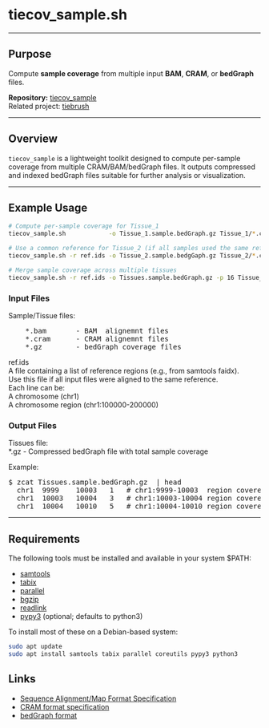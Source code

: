 # tiecov_sample.sh

---

## Purpose

Compute **sample coverage** from multiple input **BAM**, **CRAM**, or **bedGraph** files.

**Repository:** [tiecov_sample](https://github.com/dpuiu/tiecov_sample/)  
Related project: [tiebrush](https://github.com/alevar/tiebrush)

---

## Overview

`tiecov_sample` is a lightweight toolkit designed to compute per-sample coverage from multiple CRAM/BAM/bedGraph files. 
It outputs compressed and indexed bedGraph files suitable for further analysis or visualization.

---

## Example Usage

```bash
# Compute per-sample coverage for Tissue_1 
tiecov_sample.sh            -o Tissue_1.sample.bedGraph.gz Tissue_1/*.cram

# Use a common reference for Tissue_2 (if all samples used the same reference)
tiecov_sample.sh -r ref.ids -o Tissue_2.sample.bedgGaph.gz Tissue_2/*.cram 

# Merge sample coverage across multiple tissues
tiecov_sample.sh -r ref.ids -o Tissues.sample.bedGraph.gz -p 16 Tissue_*.sample.bedGraph.gz
```

### Input Files

Sample/Tissue files:  
<pre>
    *.bam       - BAM  alignemnt files  
    *.cram      - CRAM alignemnt files  
    *.gz        - bedGraph coverage files  
</pre>

ref.ids  
    A file containing a list of reference regions (e.g., from samtools faidx).    
    Use this file if all input files were aligned to the same reference.    
    Each line can be:  
       A chromosome (chr1)  
       A chromosome region (chr1:100000-200000)  

### Output Files

Tissues file:  
    *.gz        - Compressed bedGraph file with total sample coverage  

Example:  
<pre>
$ zcat Tissues.sample.bedGraph.gz  | head
  chr1	9999	10003	1	# chr1:9999-10003  region covered by a single sample(multiple reads?)  
  chr1	10003	10004	3	# chr1:10003-10004 region covered by 3 samples  
  chr1	10004	10010	5	# chr1:10004-10010 region covered by 5 samples
</pre>
---

## Requirements

The following tools must be installed and available in your system $PATH:  
* [samtools](https://github.com/samtools)  
* [tabix](https://github.com/samtools/tabix)   
* [parallel](https://gnu.org)  
* [bgzip](https://github.com/samtools/htslib)  
* [readlink](https://www.gnu.org/software/coreutils/)  
* [pypy3](https://pypy.org)  (optional; defaults to python3)
 
To install most of these on a Debian-based system:

```bash
sudo apt update
sudo apt install samtools tabix parallel coreutils pypy3 python3
```

## Links

* [Sequence Alignment/Map Format Specification](https://samtools.github.io/hts-specs/SAMv1.pdf)
* [CRAM format specification](https://samtools.github.io/hts-specs/CRAMv3.pdf)
* [bedGraph format](https://genome.ucsc.edu/goldenpath/help/bedgraph.html)
